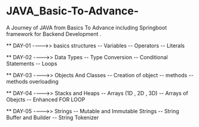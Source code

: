 # JAVA_Basic-To-Advance-
A Journey of JAVA from Basics To Advance including Springboot framework for Backend Development .

** DAY-01 ---->>
 basics structures
-- Variables 
-- Operators
-- Literals


** DAY-02 ---->>
 Data Types
-- Type Conversion
-- Conditional Statements
-- Loops

** DAY-03 ---->>
 Objects And Classes
-- Creation of object 
-- methods
-- methods overloading

** DAY-04 ---->>
 Stacks and Heaps
-- Arrays (1D , 2D , 3D) 
-- Arrays of Obejcts
-- Enhanced FOR LOOP

** DAY-05 ---->>
 Strings
-- Mutable and Immutable Strings
-- String Buffer and Builder
-- String Tokenizer

